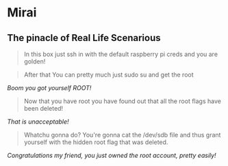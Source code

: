 # Mirai
## The pinacle of Real Life Scenarious

> In this box just ssh in with the default raspberry pi creds and you are golden!

> After that You can pretty much just sudo su and get the root

*Boom you got yourself ROOT!*

> Now that you have root you have found out that all the root flags have been deleted!

*That is unacceptable!*

> Whatchu gonna do? You're gonna cat the /dev/sdb file and thus grant yourself with the hidden root flag that was deleted.

*Congratulations my friend, you just owned the root account, pretty easily!*
